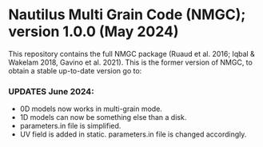 # Nautilus Multi Grain Code (NMGC); version 1.0.0 (May 2024)
This repository contains the full NMGC package (Ruaud et al. 2016; Iqbal & Wakelam 2018, Gavino et al. 2021).
This is the former version of NMGC, to obtain a stable up-to-date version go to:

### UPDATES June 2024:
- 0D models now works in multi-grain mode.
- 1D models can now be something else than a disk.
- parameters.in file is simplified.
- UV field is added in static. parameters.in file is changed accordingly.
